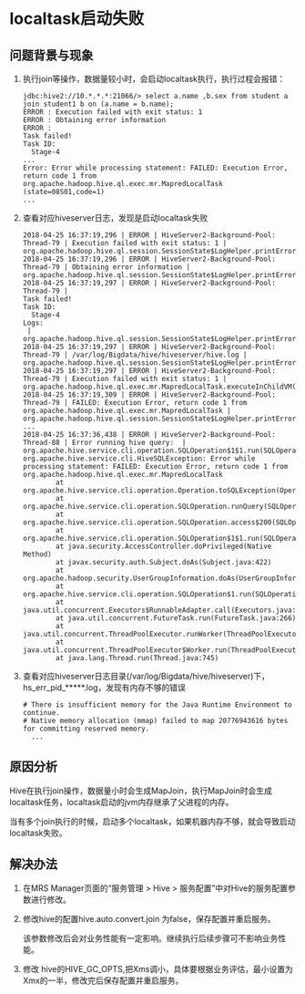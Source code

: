 # localtask启动失败<a name="ZH-CN_TOPIC_0210454008"></a>

## 问题背景与现象<a name="zh-cn_topic_0167275537_section842971116813"></a>

1.  执行join等操作，数据量较小时，会启动localtask执行，执行过程会报错：

    ```
    jdbc:hive2://10.*.*.*:21066/> select a.name ,b.sex from student a join student1 b on (a.name = b.name);
    ERROR : Execution failed with exit status: 1
    ERROR : Obtaining error information
    ERROR : 
    Task failed!
    Task ID:
      Stage-4
    ...
    Error: Error while processing statement: FAILED: Execution Error, return code 1 from org.apache.hadoop.hive.ql.exec.mr.MapredLocalTask (state=08S01,code=1)
    ...
    ```

2.  查看对应hiveserver日志，发现是启动localtask失败

    ```
    2018-04-25 16:37:19,296 | ERROR | HiveServer2-Background-Pool: Thread-79 | Execution failed with exit status: 1 | org.apache.hadoop.hive.ql.session.SessionState$LogHelper.printError(SessionState.java:1016)
    2018-04-25 16:37:19,296 | ERROR | HiveServer2-Background-Pool: Thread-79 | Obtaining error information | org.apache.hadoop.hive.ql.session.SessionState$LogHelper.printError(SessionState.java:1016)
    2018-04-25 16:37:19,297 | ERROR | HiveServer2-Background-Pool: Thread-79 |
    Task failed!
    Task ID:
      Stage-4
    Logs:
     | org.apache.hadoop.hive.ql.session.SessionState$LogHelper.printError(SessionState.java:1016)
    2018-04-25 16:37:19,297 | ERROR | HiveServer2-Background-Pool: Thread-79 | /var/log/Bigdata/hive/hiveserver/hive.log | org.apache.hadoop.hive.ql.session.SessionState$LogHelper.printError(SessionState.java:1016)
    2018-04-25 16:37:19,297 | ERROR | HiveServer2-Background-Pool: Thread-79 | Execution failed with exit status: 1 | org.apache.hadoop.hive.ql.exec.mr.MapredLocalTask.executeInChildVM(MapredLocalTask.java:342)
    2018-04-25 16:37:19,309 | ERROR | HiveServer2-Background-Pool: Thread-79 | FAILED: Execution Error, return code 1 from org.apache.hadoop.hive.ql.exec.mr.MapredLocalTask | org.apache.hadoop.hive.ql.session.SessionState$LogHelper.printError(SessionState.java:1016)
    ...
    2018-04-25 16:37:36,438 | ERROR | HiveServer2-Background-Pool: Thread-88 | Error running hive query:  | org.apache.hive.service.cli.operation.SQLOperation$1$1.run(SQLOperation.java:248)
    org.apache.hive.service.cli.HiveSQLException: Error while processing statement: FAILED: Execution Error, return code 1 from org.apache.hadoop.hive.ql.exec.mr.MapredLocalTask
            at org.apache.hive.service.cli.operation.Operation.toSQLException(Operation.java:339)
            at org.apache.hive.service.cli.operation.SQLOperation.runQuery(SQLOperation.java:169)
            at org.apache.hive.service.cli.operation.SQLOperation.access$200(SQLOperation.java:75)
            at org.apache.hive.service.cli.operation.SQLOperation$1$1.run(SQLOperation.java:245)
            at java.security.AccessController.doPrivileged(Native Method)
            at javax.security.auth.Subject.doAs(Subject.java:422)
            at org.apache.hadoop.security.UserGroupInformation.doAs(UserGroupInformation.java:1710)
            at org.apache.hive.service.cli.operation.SQLOperation$1.run(SQLOperation.java:258)
            at java.util.concurrent.Executors$RunnableAdapter.call(Executors.java:511)
            at java.util.concurrent.FutureTask.run(FutureTask.java:266)
            at java.util.concurrent.ThreadPoolExecutor.runWorker(ThreadPoolExecutor.java:1142)
            at java.util.concurrent.ThreadPoolExecutor$Worker.run(ThreadPoolExecutor.java:617)
            at java.lang.Thread.run(Thread.java:745)
    ```

3.  查看对应hiveserver日志目录\(/var/log/Bigdata/hive/hiveserver\)下，hs\_err\_pid\_\*\*\*\*\*.log，发现有内存不够的错误

    ```
    # There is insufficient memory for the Java Runtime Environment to continue.
    # Native memory allocation (mmap) failed to map 20776943616 bytes for committing reserved memory.
      ...
    ```


## 原因分析<a name="zh-cn_topic_0167275537_section724010302087"></a>

Hive在执行join操作，数据量小时会生成MapJoin，执行MapJoin时会生成localtask任务，localtask启动的jvm内存继承了父进程的内存。

当有多个join执行的时候，启动多个localtask，如果机器内存不够，就会导致启动localtask失败。

## 解决办法<a name="zh-cn_topic_0167275537_section4534334783"></a>

1.  在MRS Manager页面的“服务管理 \> Hive \> 服务配置”中对Hive的服务配置参数进行修改。
2.  修改hive的配置hive.auto.convert.join 为false，保存配置并重启服务。

    该参数修改后会对业务性能有一定影响。继续执行后续步骤可不影响业务性能。

3.  修改 hive的HIVE\_GC\_OPTS,把Xms调小，具体要根据业务评估，最小设置为Xmx的一半，修改完后保存配置并重启服务。

